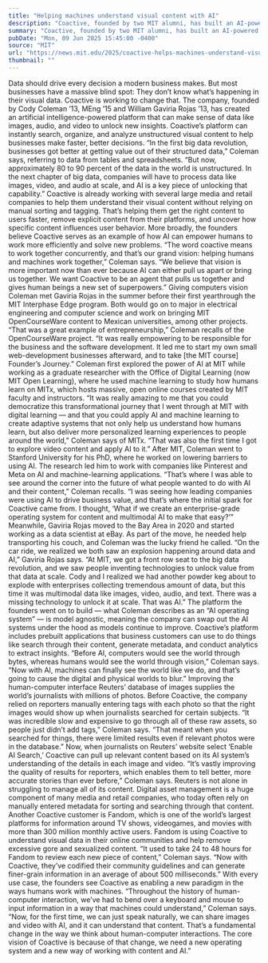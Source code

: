 ```yaml
---
title: "Helping machines understand visual content with AI"
description: "Coactive, founded by two MIT alumni, has built an AI-powered platform to unlock new insights from content of all types."
summary: "Coactive, founded by two MIT alumni, has built an AI-powered platform to unlock new insights from content of all types."
pubDate: "Mon, 09 Jun 2025 15:45:00 -0400"
source: "MIT"
url: "https://news.mit.edu/2025/coactive-helps-machines-understand-visual-content-ai-0609"
thumbnail: ""
---
```


Data should drive every decision a modern business makes. But most businesses have a massive blind spot: They don’t know what’s happening in their visual data.
Coactive is working to change that. The company, founded by Cody Coleman ’13, MEng ’15 and William Gaviria Rojas ’13, has created an artificial intelligence-powered platform that can make sense of data like images, audio, and video to unlock new insights.
Coactive’s platform can instantly search, organize, and analyze unstructured visual content to help businesses make faster, better decisions.
“In the first big data revolution, businesses got better at getting value out of their structured data,” Coleman says, referring to data from tables and spreadsheets. “But now, approximately 80 to 90 percent of the data in the world is unstructured. In the next chapter of big data, companies will have to process data like images, video, and audio at scale, and AI is a key piece of unlocking that capability.”
Coactive is already working with several large media and retail companies to help them understand their visual content without relying on manual sorting and tagging. That’s helping them get the right content to users faster, remove explicit content from their platforms, and uncover how specific content influences user behavior.
More broadly, the founders believe Coactive serves as an example of how AI can empower humans to work more efficiently and solve new problems.
“The word coactive means to work together concurrently, and that’s our grand vision: helping humans and machines work together,” Coleman says. “We believe that vision is more important now than ever because AI can either pull us apart or bring us together. We want Coactive to be an agent that pulls us together and gives human beings a new set of superpowers.”
Giving computers vision
Coleman met Gaviria Rojas in the summer before their first yearthrough the MIT Interphase Edge program. Both would go on to major in electrical engineering and computer science and work on bringing MIT OpenCourseWare content to Mexican universities, among other projects.
“That was a great example of entrepreneurship,” Coleman recalls of the OpenCourseWare project. “It was really empowering to be responsible for the business and the software development. It led me to start my own small web-development businesses afterward, and to take [the MIT course] Founder’s Journey.”
Coleman first explored the power of AI at MIT while working as a graduate researcher with the Office of Digital Learning (now MIT Open Learning), where he used machine learning to study how humans learn on MITx, which hosts massive, open online courses created by MIT faculty and instructors.
“It was really amazing to me that you could democratize this transformational journey that I went through at MIT with digital learning — and that you could apply AI and machine learning to create adaptive systems that not only help us understand how humans learn, but also deliver more personalized learning experiences to people around the world,” Coleman says of MITx. “That was also the first time I got to explore video content and apply AI to it.”
After MIT, Coleman went to Stanford University for his PhD, where he worked on lowering barriers to using AI. The research led him to work with companies like Pinterest and Meta on AI and machine-learning applications.
“That’s where I was able to see around the corner into the future of what people wanted to do with AI and their content,” Coleman recalls. “I was seeing how leading companies were using AI to drive business value, and that’s where the initial spark for Coactive came from. I thought, ‘What if we create an enterprise-grade operating system for content and multimodal AI to make that easy?’”
Meanwhile, Gaviria Rojas moved to the Bay Area in 2020 and started working as a data scientist at eBay. As part of the move, he needed help transporting his couch, and Coleman was the lucky friend he called.
“On the car ride, we realized we both saw an explosion happening around data and AI,” Gaviria Rojas says. “At MIT, we got a front row seat to the big data revolution, and we saw people inventing technologies to unlock value from that data at scale. Cody and I realized we had another powder keg about to explode with enterprises collecting tremendous amount of data, but this time it was multimodal data like images, video, audio, and text. There was a missing technology to unlock it at scale. That was AI.”
The platform the founders went on to build — what Coleman describes as an “AI operating system” — is model agnostic, meaning the company can swap out the AI systems under the hood as models continue to improve. Coactive’s platform includes prebuilt applications that business customers can use to do things like search through their content, generate metadata, and conduct analytics to extract insights.
“Before AI, computers would see the world through bytes, whereas humans would see the world through vision,” Coleman says. “Now with AI, machines can finally see the world like we do, and that’s going to cause the digital and physical worlds to blur.”
Improving the human-computer interface
Reuters’ database of images supplies the world’s journalists with millions of photos. Before Coactive, the company relied on reporters manually entering tags with each photo so that the right images would show up when journalists searched for certain subjects.
“It was incredible slow and expensive to go through all of these raw assets, so people just didn’t add tags,” Coleman says. “That meant when you searched for things, there were limited results even if relevant photos were in the database.”
Now, when journalists on Reuters’ website select ‘Enable AI Search,’ Coactive can pull up relevant content based on its AI system’s understanding of the details in each image and video.
“It’s vastly improving the quality of results for reporters, which enables them to tell better, more accurate stories than ever before,” Coleman says.
Reuters is not alone in struggling to manage all of its content. Digital asset management is a huge component of many media and retail companies, who today often rely on manually entered metadata for sorting and searching through that content.
Another Coactive customer is Fandom, which is one of the world’s largest platforms for information around TV shows, videogames, and movies with more than 300 million monthly active users. Fandom is using Coactive to understand visual data in their online communities and help remove excessive gore and sexualized content.
“It used to take 24 to 48 hours for Fandom to review each new piece of content,” Coleman says. “Now with Coactive, they’ve codified their community guidelines and can generate finer-grain information in an average of about 500 milliseconds.”
With every use case, the founders see Coactive as enabling a new paradigm in the ways humans work with machines.
“Throughout the history of human-computer interaction, we’ve had to bend over a keyboard and mouse to input information in a way that machines could understand,” Coleman says. “Now, for the first time, we can just speak naturally, we can share images and video with AI, and it can understand that content. That’s a fundamental change in the way we think about human-computer interactions. The core vision of Coactive is because of that change, we need a new operating system and a new way of working with content and AI.”